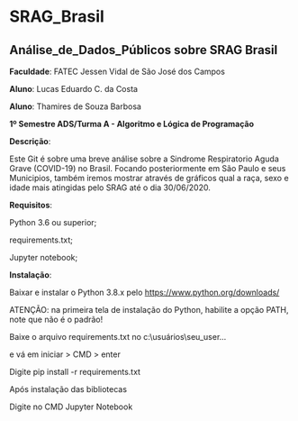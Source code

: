 # SRAG_Brasil
## Análise_de_Dados_Públicos sobre SRAG Brasil

**Faculdade**: FATEC Jessen Vidal de São José dos Campos

**Aluno**: Lucas Eduardo C. da Costa

**Aluno**: Thamires de Souza Barbosa

**1º Semestre ADS/Turma A - Algoritmo e Lógica de Programação**

**Descrição**:  

Este Git é sobre uma breve análise sobre a Sindrome Respiratorio Aguda Grave (COVID-19) no Brasil.
Focando posteriormente em São Paulo e seus Municipios, também iremos mostrar através de gráficos
qual a raça, sexo e idade mais atingidas pelo SRAG até o dia 30/06/2020.

**Requisitos**:

Python 3.6 ou superior;

requirements.txt;

Jupyter notebook;

**Instalação**:

Baixar e instalar o Python 3.8.x pelo https://www.python.org/downloads/

ATENÇÃO: na primeira tela de instalação do Python, habilite a opção PATH, note que não é o padrão!

Baixe o arquivo requirements.txt no c:\usuários\seu_user...

e vá em iniciar > CMD > enter

Digite pip install -r requirements.txt 

Após instalação das bibliotecas

Digite no CMD Jupyter Notebook

